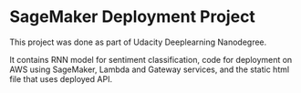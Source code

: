 # SageMaker Deployment Project

This project was done as part of Udacity Deeplearning Nanodegree.

It contains RNN model for sentiment classification, code for deployment on AWS using SageMaker, Lambda and Gateway services, and the static html file that uses deployed API.
